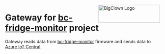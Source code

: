 <a href="https://www.bigclown.com/"><img src="https://bigclown.sirv.com/logo.png" width="200" height="59" alt="BigClown Logo" align="right"></a>

# Gateway for [bc-fridge-monitor](https://github.com/bechynsky/bc-fridge-monitor) project

Gateway reads data from [bc-fridge-monitor](https://github.com/bechynsky/bc-fridge-monitor) firmware and sends data to [Azure IoT Central](https://azure.microsoft.com/en-us/services/iot-central/).